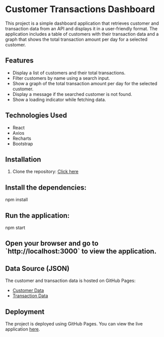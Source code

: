 # Customer Transactions Dashboard

This project is a simple dashboard application that retrieves customer and transaction data from an API and displays it in a user-friendly format. The application includes a table of customers with their transaction data and a graph that shows the total transaction amount per day for a selected customer.

## Features

- Display a list of customers and their total transactions.
- Filter customers by name using a search input.
- Show a graph of the total transaction amount per day for the selected customer.
- Display a message if the searched customer is not found.
- Show a loading indicator while fetching data.

## Technologies Used

- React
- Axios
- Recharts
- Bootstrap

## Installation

1. Clone the repository: 
  [Click here](https://github.com/youssefDardeerMousa/customer-and-transaction-data-exam.git)



## Install the dependencies:

   
   npm install
  

## Run the application:

  
   npm start


## Open your browser and go to \`http://localhost:3000\` to view the application.

## Data Source (JSON)

The customer and transaction data is hosted on GitHub Pages:

- [Customer Data](https://youssefdardeermousa.github.io/customer-data/customer.json)
- [Transaction Data](https://youssefdardeermousa.github.io/transition-data/transition.json)

## Deployment

The project is deployed using GitHub Pages. You can view the live application [here](https://youssefdardeermousa.github.io/customer-and-transaction-data-exam/).


